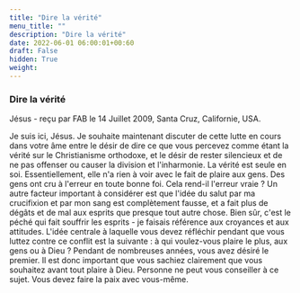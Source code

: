 ```yaml
---
title: "Dire la vérité"
menu_title: ""
description: "Dire la vérité"
date: 2022-06-01 06:00:01+00:60
draft: False
hidden: True
weight:
---
```

### Dire la vérité

Jésus - reçu par FAB le 14 Juillet 2009, Santa Cruz, Californie, USA.

Je suis ici, Jésus.
Je souhaite maintenant discuter de cette lutte en cours dans votre âme entre le désir de dire ce que vous percevez comme étant la vérité sur le Christianisme orthodoxe, et le désir de rester silencieux et de ne pas offenser ou causer la division et l'inharmonie.
La vérité est seule en soi. Essentiellement, elle n'a rien à voir avec le fait de plaire aux gens. Des gens ont cru à l'erreur en toute bonne foi. Cela rend-il l'erreur vraie ?
Un autre facteur important à considérer est que l'idée du salut par ma crucifixion et par mon sang est complètement fausse, et a fait plus de dégâts et de mal aux esprits que presque tout autre chose.
Bien sûr, c'est le péché qui fait souffrir les esprits - je faisais référence aux croyances et aux attitudes.
L'idée centrale à laquelle vous devez réfléchir pendant que vous luttez contre ce conflit est la suivante : à qui voulez-vous plaire le plus, aux gens ou à Dieu ? Pendant de nombreuses années, vous avez désiré le premier.
Il est donc important que vous sachiez clairement que vous souhaitez avant tout plaire à Dieu. Personne ne peut vous conseiller à ce sujet. Vous devez faire la paix avec vous-même.